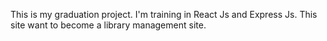 This is my graduation project. I'm training in React Js and Express Js. This site want to become a library management site.
